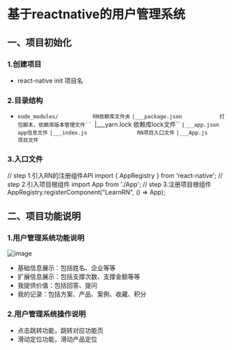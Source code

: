 # 基于reactnative的用户管理系统
## 一、项目初始化
### 1.创建项目
* react-native init 项目名
### 2.目录结构
* `node_modules/           RN依赖库文件夹`
    `|___package.json            打包脚本，依赖库版本管理文件``
    `|___yarn.lock               依赖库lock文件``
    `|___app.json                app信息文件`
    `|___index.js                RN项目入口文件`
    `|___App.js                  项目文件`
### 3.入口文件
// step 1.引入RN的注册组件API
import { AppRegistry } from 'react-native';
// step 2.引入项目根组件
import App from './App';
// step 3.注册项目根组件
AppRegistry.registerComponent("LearnRN", () => App);
## 二、项目功能说明
### 1.用户管理系统功能说明
![image](https://github.com/ChinaUnicomRI/jjfa_my/blob/master/b3.jpg)
* 基础信息展示：包括姓名、企业等等
* 扩展信息展示：包括支撑次数、支撑金额等等
* 我提供价值：包括回答、提问
* 我的记录：包括方案、产品、案例、收藏、积分
### 2.用户管理系统操作说明
* 点击跳转功能，跳转对应功能页
* 滑动定位功能，滑动产品定位
